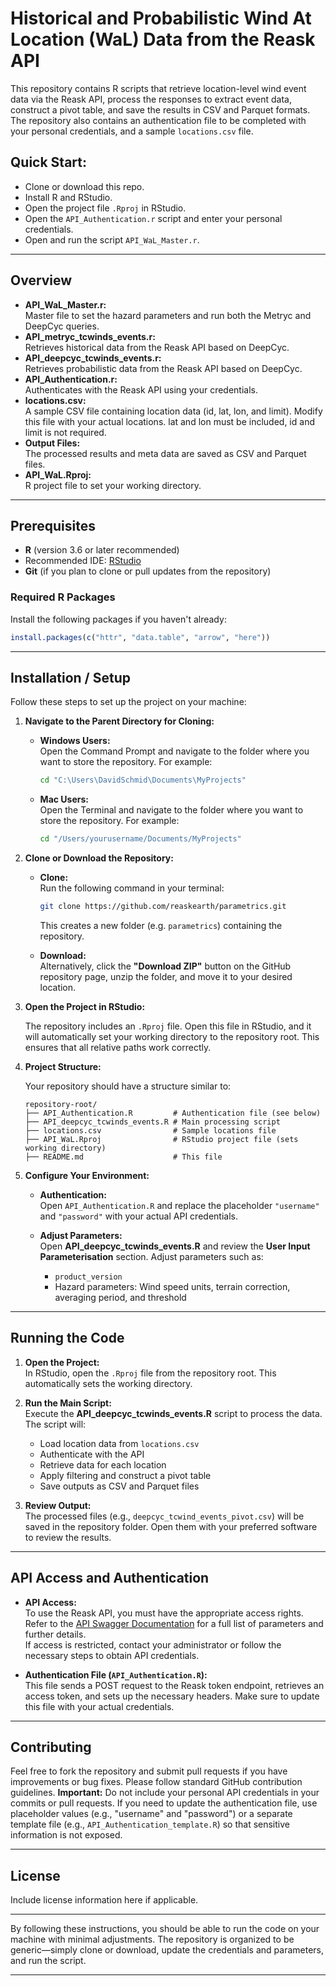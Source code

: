 # Historical and Probabilistic Wind At Location (WaL) Data from the Reask API

This repository contains R scripts that retrieve location-level wind event data via the Reask API, process the responses to extract event data, construct a pivot table, and save the results in CSV and Parquet formats. The repository also contains an authentication file to be completed with your personal credentials, and a sample `locations.csv` file.

## Quick Start:
- Clone or download this repo.
- Install R and RStudio.
- Open the project file `.Rproj` in RStudio.
- Open the `API_Authentication.r` script and enter your personal credentials.
- Open and run the script `API_WaL_Master.r`.

---

## Overview

- **API_WaL_Master.r:**  
  Master file to set the hazard parameters and run both the Metryc and DeepCyc queries.
- **API_metryc_tcwinds_events.r:**  
  Retrieves historical data from the Reask API based on DeepCyc.
- **API_deepcyc_tcwinds_events.r:**  
  Retrieves probabilistic data from the Reask API based on DeepCyc.
- **API_Authentication.r:**  
  Authenticates with the Reask API using your credentials.
- **locations.csv:**  
  A sample CSV file containing location data (id, lat, lon, and limit). Modify this file with your actual locations. lat and lon must be included, id and limit is not required.
- **Output Files:**  
  The processed results and meta data are saved as CSV and Parquet files.
- **API_WaL.Rproj:**  
  R project file to set your working directory.

---

## Prerequisites

- **R** (version 3.6 or later recommended)
- Recommended IDE: [RStudio](https://www.rstudio.com/)
- **Git** (if you plan to clone or pull updates from the repository)

### Required R Packages

Install the following packages if you haven't already:

```r
install.packages(c("httr", "data.table", "arrow", "here"))
```

---

## Installation / Setup

Follow these steps to set up the project on your machine:

1. **Navigate to the Parent Directory for Cloning:**

   - **Windows Users:**  
     Open the Command Prompt and navigate to the folder where you want to store the repository. For example:
     ```cmd
     cd "C:\Users\DavidSchmid\Documents\MyProjects"
     ```
     
   - **Mac Users:**  
     Open the Terminal and navigate to the folder where you want to store the repository. For example:
     ```bash
     cd "/Users/yourusername/Documents/MyProjects"
     ```

2. **Clone or Download the Repository:**

   - **Clone:**  
     Run the following command in your terminal:
     ```bash
     git clone https://github.com/reaskearth/parametrics.git
     ```
     This creates a new folder (e.g. `parametrics`) containing the repository.
     
   - **Download:**  
     Alternatively, click the **"Download ZIP"** button on the GitHub repository page, unzip the folder, and move it to your desired location.

3. **Open the Project in RStudio:**

   The repository includes an `.Rproj` file. Open this file in RStudio, and it will automatically set your working directory to the repository root. This ensures that all relative paths work correctly.

4. **Project Structure:**

   Your repository should have a structure similar to:

   ```
   repository-root/
   ├── API_Authentication.R         # Authentication file (see below)
   ├── API_deepcyc_tcwinds_events.R # Main processing script
   ├── locations.csv                # Sample locations file
   ├── API_WaL.Rproj                # RStudio project file (sets working directory)
   ├── README.md                    # This file
   ```

5. **Configure Your Environment:**

   - **Authentication:**  
     Open `API_Authentication.R` and replace the placeholder `"username"` and `"password"` with your actual API credentials.  
          
   - **Adjust Parameters:**  
     Open **API_deepcyc_tcwinds_events.R** and review the **User Input Parameterisation** section. Adjust parameters such as:
     - `product_version`
     - Hazard parameters: Wind speed units, terrain correction, averaging period, and threshold

---

## Running the Code

1. **Open the Project:**  
   In RStudio, open the `.Rproj` file from the repository root. This automatically sets the working directory.
   
2. **Run the Main Script:**  
   Execute the **API_deepcyc_tcwinds_events.R** script to process the data. The script will:
   - Load location data from `locations.csv`
   - Authenticate with the API
   - Retrieve data for each location
   - Apply filtering and construct a pivot table
   - Save outputs as CSV and Parquet files

3. **Review Output:**  
   The processed files (e.g., `deepcyc_tcwind_events_pivot.csv`) will be saved in the repository folder. Open them with your preferred software to review the results.

---

## API Access and Authentication

- **API Access:**  
  To use the Reask API, you must have the appropriate access rights.  
  Refer to the [API Swagger Documentation](https://api.reask.earth/v2/docs) for a full list of parameters and further details.  
  If access is restricted, contact your administrator or follow the necessary steps to obtain API credentials.

- **Authentication File (`API_Authentication.R`):**  
  This file sends a POST request to the Reask token endpoint, retrieves an access token, and sets up the necessary headers. Make sure to update this file with your actual credentials.

---

## Contributing

Feel free to fork the repository and submit pull requests if you have improvements or bug fixes. Please follow standard GitHub contribution guidelines. **Important:** Do not include your personal API credentials in your commits or pull requests. If you need to update the authentication file, use placeholder values (e.g., "username" and "password") or a separate template file (e.g., `API_Authentication_template.R`) so that sensitive information is not exposed.

---

## License

Include license information here if applicable.

---

By following these instructions, you should be able to run the code on your machine with minimal adjustments. The repository is organized to be generic—simply clone or download, update the credentials and parameters, and run the script.

---
